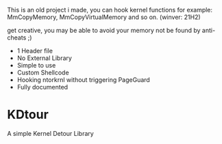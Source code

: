 This is an old project i made, you can hook kernel functions for example: MmCopyMemory, MmCopyVirtualMemory and so on. (winver: 21H2)

get creative, you may be able to avoid your memory not be found by anti-cheats ;)

 - 1 Header file
 - No External Library
 - Simple to use
 - Custom Shellcode
 - Hooking ntorkrnl without triggering PageGuard
 - Fully documented

# KDtour
A simple Kernel Detour Library

